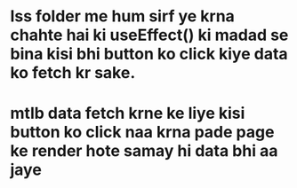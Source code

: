 # Iss folder me hum sirf ye krna chahte hai ki useEffect() ki madad se bina kisi bhi button ko click kiye data ko fetch kr sake.

# mtlb data fetch krne ke liye kisi button ko click naa krna pade page ke render hote samay hi data bhi aa jaye
